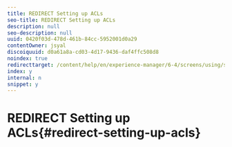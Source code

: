 ```yaml
---
title: REDIRECT Setting up ACLs
seo-title: REDIRECT Setting up ACLs
description: null
seo-description: null
uuid: 0420f03d-478d-461b-84cc-5952001d0a29
contentOwner: jsyal
discoiquuid: d0a61a8a-cd03-4d17-9436-daf4ffc508d8
noindex: true
redirecttarget: /content/help/en/experience-manager/6-4/screens/using/setting-up-acls
index: y
internal: n
snippet: y
---
```


# REDIRECT Setting up ACLs{#redirect-setting-up-acls}

